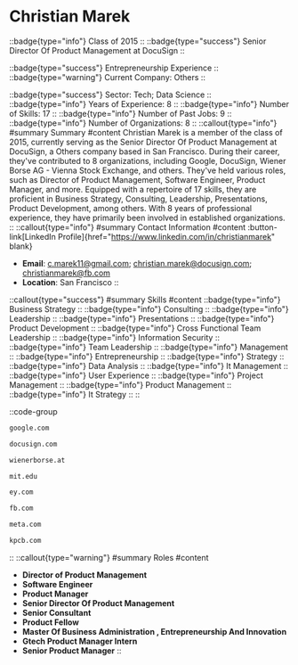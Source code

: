 # Christian Marek
::badge{type="info"}
Class of 2015
::
::badge{type="success"}
Senior Director Of Product Management at DocuSign
::

::badge{type="success"}
Entrepreneurship Experience
::
::badge{type="warning"}
Current Company: Others
::

::badge{type="success"}
Sector: Tech; Data Science
::
::badge{type="info"}
Years of Experience: 8
::
::badge{type="info"}
Number of Skills: 17
::
::badge{type="info"}
Number of Past Jobs: 9
::
::badge{type="info"}
Number of Organizations: 8
::
::callout{type="info"}
#summary
Summary
#content
Christian Marek is a member of the class of 2015, currently serving as the Senior Director Of Product Management at DocuSign, a Others company based in San Francisco. During their career, they've contributed to 8 organizations, including Google, DocuSign, Wiener Borse AG - Vienna Stock Exchange, and others. They've held various roles, such as Director of Product Management, Software Engineer, Product Manager, and more. Equipped with a repertoire of 17 skills, they are proficient in Business Strategy, Consulting, Leadership, Presentations, Product Development, among others.  With 8 years of professional experience, they have primarily been involved in established organizations.
::
::callout{type="info"}
#summary
Contact Information
#content
:button-link[LinkedIn Profile]{href="https://www.linkedin.com/in/christianmarek" blank}
- **Email**: c.marek11@gmail.com; christian.marek@docusign.com; christianmarek@fb.com
- **Location**: San Francisco
::

::callout{type="success"}
#summary
Skills
#content
::badge{type="info"}
Business Strategy
::
::badge{type="info"}
Consulting
::
::badge{type="info"}
Leadership
::
::badge{type="info"}
Presentations
::
::badge{type="info"}
Product Development
::
::badge{type="info"}
Cross Functional Team Leadership
::
::badge{type="info"}
Information Security
::
::badge{type="info"}
Team Leadership
::
::badge{type="info"}
Management
::
::badge{type="info"}
Entrepreneurship
::
::badge{type="info"}
Strategy
::
::badge{type="info"}
Data Analysis
::
::badge{type="info"}
It Management
::
::badge{type="info"}
User Experience
::
::badge{type="info"}
Project Management
::
::badge{type="info"}
Product Management
::
::badge{type="info"}
It Strategy
::
::

::code-group
```bash [Google]
google.com
```
```bash [DocuSign]
docusign.com
```
```bash [Wiener Borse AG - Vienna Stock Exchange]
wienerborse.at
```
```bash [Massachusetts Institute of Technology]
mit.edu
```
```bash [EY]
ey.com
```
```bash [Fb]
fb.com
```
```bash [Meta]
meta.com
```
```bash [Kleiner Perkins Caufield & Byers]
kpcb.com
```
::
::callout{type="warning"}
#summary
Roles
#content
- **Director of Product Management**
- **Software Engineer**
- **Product Manager**
- **Senior Director Of Product Management**
- **Senior Consultant**
- **Product Fellow**
- **Master Of Business Administration , Entrepreneurship And Innovation**
- **Gtech Product Manager Intern**
- **Senior Product Manager**
::

